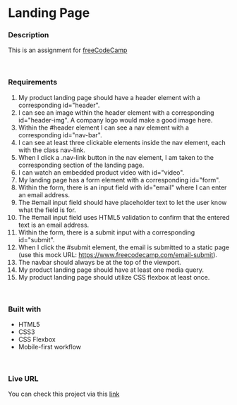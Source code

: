 # Landing Page

### Description

This is an assignment for [freeCodeCamp](https://www.freecodecamp.org/learn/responsive-web-design/responsive-web-design-projects/build-a-product-landing-page/)

<br>

### Requirements

1. My product landing page should have a header element with a corresponding id="header".
2. I can see an image within the header element with a corresponding id="header-img". A company logo would make a good image here.
3. Within the #header element I can see a nav element with a corresponding id="nav-bar".
4. I can see at least three clickable elements inside the nav element, each with the class nav-link.
5. When I click a .nav-link button in the nav element, I am taken to the corresponding section of the landing page.
6. I can watch an embedded product video with id="video".
7. My landing page has a form element with a corresponding id="form".
8. Within the form, there is an input field with id="email" where I can enter an email address.
9. The #email input field should have placeholder text to let the user know what the field is for.
10. The #email input field uses HTML5 validation to confirm that the entered text is an email address.
11. Within the form, there is a submit input with a corresponding id="submit".
12. When I click the #submit element, the email is submitted to a static page (use this mock URL: https://www.freecodecamp.com/email-submit).
13. The navbar should always be at the top of the viewport.
14. My product landing page should have at least one media query.
15. My product landing page should utilize CSS flexbox at least once.

<br>

### Built with

- HTML5
- CSS3
- CSS Flexbox
- Mobile-first workflow

<br>

### Live URL

You can check this project via this [link](https://ullavs.nl/projects/landing)
